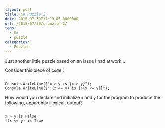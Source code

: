 ```yaml
---
layout: post
title: C# Puzzle 2
date: 2015-07-30T17:13:05.0000000
url: /2015/07/30/c-puzzle-2/
tags:
  - C#
  - puzzle
categories:
  - Puzzles
---
```



Just another little puzzle based on an issue I had at work…

Consider this piece of code :

```

Console.WriteLine($"x > y is {x > y}");
Console.WriteLine($"!(x <= y) is {!(x <= y)}");
```

How would you declare and initialize `x` and `y` for the program to produce the following, apparently illogical, output?

```

x > y is False
!(x <= y) is True
```

